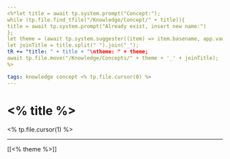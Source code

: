 ```yaml
---
<%*let title = await tp.system.prompt("Concept:");
while (tp.file.find_tfile("/Knowledge/Concept/" + title)){
title = await tp.system.prompt("Already exist, insert new name:")
};
let theme = (await tp.system.suggester((item) => item.basename, app.vault.getFiles().filter(file => file.path.includes("Knowledge/Themes")), false, 'Choice Theme')).basename;
let joinTitle = title.split(" ").join("_");
tR += "title: " + title + "\ntheme: " + theme;
await tp.file.move("/Knowledge/Concepts/" + theme + '_' + joinTitle);
%>

tags: knowledge concept <% tp.file.cursor(0) %>
---
```



# <% title %>
<% tp.file.cursor(1) %>



---
[[<% theme %>]]